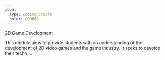 ```yaml
---
icon:
  type: codicon:tools
  color: 009688
---
```

2D Game Development

This module aims to provide students with an understanding of the development of 2D video games and the game industry. It seeks to develop their techn ... 

